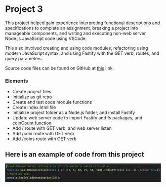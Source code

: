 # Project 3

This project helped gain experience interpreting functional descriptions and specifications to complete an assignment, breaking a project into manageable components, and writing and executing non-web server Node.js JavaScript code using VSCode.

This also involved creating and using code modules, refactoring using modern JavaScript syntax, and using Fastify with the GET verb, routes, and query parameters.

Source code files can be found on GitHub at [this](https://github.com/nataleeirwin/cit281-p3) link.

### Elements

- Create project files
- Initialize as git repo
- Create and test code module functions
- Create index.html file
- Initialize project folder as a Node.js folder, and install Fastify
- Update web server code to import Fastify and fs packages, and coinCount function
- Add / route with GET verb, and web server listen
- Add /coin route with GET verb
- Add /coins route with GET verb


## Here is an example of code from this project

![Screenshot of p3-module.js](https://github.com/nataleeirwin/cit281-p3/blob/main/p3%20files/example%20of%20p3%20code.png)
